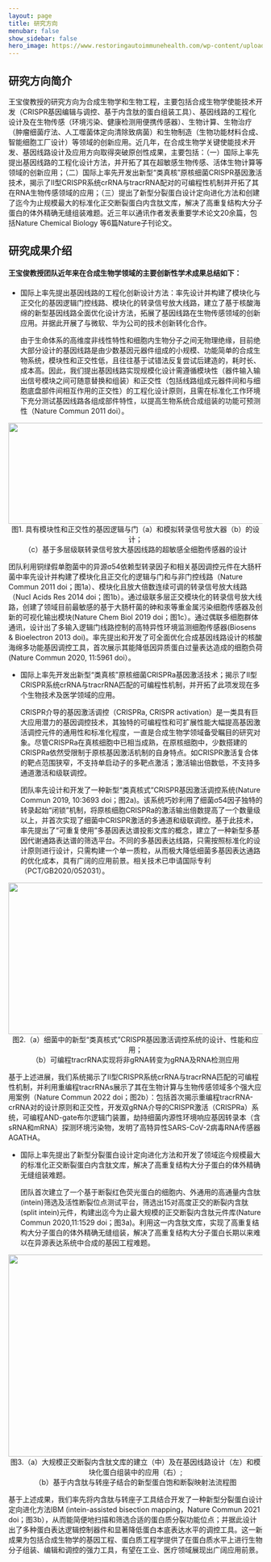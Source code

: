 ```yaml
---
layout: page
title: 研究方向 
menubar: false
show_sidebar: false
hero_image: https://www.restoringautoimmunehealth.com/wp-content/uploads/2019/01/DNA-image-1080x640.jpg
---
```



## 研究方向简介

王宝俊教授的研究方向为合成生物学和生物工程，主要包括合成生物学使能技术开发（CRISPR基因编辑与调控、基于内含肽的蛋白组装工具）、基因线路的工程化设计及在生物传感（环境污染、健康检测用便携传感器）、生物计算、生物治疗（肿瘤细菌疗法、人工噬菌体定向清除致病菌）和生物制造（生物功能材料合成、智能细胞工厂设计）等领域的创新应用。近几年，在合成生物学关键使能技术开发、基因线路设计及应用方向取得突破原创性成果，主要包括：（一）国际上率先提出基因线路的工程化设计方法，并开拓了其在超敏感生物传感、活体生物计算等领域的创新应用；（二）国际上率先开发出新型“类真核”原核细菌CRISPR基因激活技术，揭示了II型CRISPR系统crRNA与tracrRNA配对的可编程性机制并开拓了其在RNA生物传感领域的应用；（三）提出了新型分裂蛋白设计定向进化方法和创建了迄今为止规模最大的标准化正交断裂蛋白内含肽文库，解决了高重复结构大分子蛋白的体外精确无缝组装难题。近三年以通讯作者发表重要学术论文20余篇，包括Nature Chemical Biology 等6篇Nature子刊论文。



## 研究成果介绍

#### 王宝俊教授团队近年来在合成生物学领域的主要创新性学术成果总结如下：

* 国际上率先提出基因线路的工程化创新设计方法：率先设计并构建了模块化与正交化的基因逻辑门控线路、模块化的转录信号放大线路，建立了基于核酸海绵的新型基因线路全面优化设计方法，拓展了基因线路在生物传感领域的创新应用。并据此开展了与微软、华为公司的技术创新转化合作。

    由于生命体系的高维度非线性特性和细胞内生物分子之间无物理绝缘，目前绝大部分设计的基因线路是由少数基因元器件组成的小规模、功能简单的合成生物系统，模块性和正交性低，且往往基于试错法反复尝试后建造的，耗时长、成本高。因此，我们提出基因线路实现规模化设计需遵循模块性（器件输入输出信号模块之间可随意替换和组装）和正交性（包括线路组成元器件间和与细胞底盘部件间相互作用的正交性）的工程化设计原则，且需在标准化工作环境下充分测试基因线路各组成部件特性，以提高生物系统合成组装的功能可预测性（Nature Commun 2011 doi）。

<center><img alt="" src="../../assets/research1.png" style="height:200px; width:550px"></center>

<center>图1. 具有模块性和正交性的基因逻辑与门（a）和模拟转录信号放大器（b）的设计；</center>
<center>（c）基于多层级联转录信号放大基因线路的超敏感全细胞传感器的设计</center>

团队利用铜绿假单胞菌中的异源σ54依赖型转录因子和相关基因调控元件在大肠杆菌中率先设计并构建了模块化且正交化的逻辑与门和与非门控线路（Nature Commun 2011 doi；图1a）、模块化且放大倍数连续可调的转录信号放大线路（Nucl Acids Res 2014 doi；图1b）。通过级联多层正交模块化的转录信号放大线路，创建了领域目前最敏感的基于大肠杆菌的砷和汞等重金属污染细胞传感器及创新的可视化输出模块(Nature Chem Biol 2019 doi；图1c）。通过偶联多细胞群体通讯，设计出了多输入逻辑门线路控制的高特异性环境监测细胞传感器(Biosens & Bioelectron 2013 doi)。率先提出和开发了可全面优化合成基因线路设计的核酸海绵多功能基因调控工具，首次展示其能降低因异质蛋白过量表达造成的细胞负荷(Nature Commun 2020, 11:5961 doi）。



* 国际上率先开发出新型“类真核”原核细菌CRISPRa基因激活技术；揭示了II型CRISPR系统crRNA与tracrRNA匹配的可编程性机制，并开拓了此项发现在多个生物技术及医学领域的应用。

    CRISPR介导的基因激活调控（CRISPRa, CRISPR activation）是一类具有巨大应用潜力的基因调控技术，其独特的可编程性和可扩展性能大幅提高基因激活调控元件的通用性和标准化程度，一直是合成生物学领域备受瞩目的研究对象。尽管CRISPRa在真核细胞中已相当成熟，在原核细胞中，少数搭建的CRISPRa依然受限制于原核基因激活机制的自身特点。如CRISPR激活复合体的靶点范围狭窄，不支持单启动子的多靶点激活；激活输出倍数低，不支持多通道激活和级联调控。

    团队率先设计和开发了一种新型“类真核式”CRISPR基因激活调控系统(Nature Commun 2019, 10:3693 doi；图2a)。该系统巧妙利用了细菌σ54因子独特的转录起始“闭锁”机制，将原核细胞CRISPRa的激活输出倍数提高了一个数量级以上，并首次实现了细菌中CRISPR激活的多通道和级联调控。基于此技术，率先提出了“可重复使用”多基因表达谱投影文库的概念，建立了一种新型多基因代谢通路表达谱的筛选平台。不同的多基因表达线路，只需按照标准化的设计原则进行设计，只需构建一个单一质粒，从而极大降低细菌多基因表达通路的优化成本，具有广阔的应用前景。相关技术已申请国际专利（PCT/GB2020/052031）。

<center><img alt="" src="../../assets/research2.png" style="height:300px; width:800px"></center>

<center>图2.（a）细菌中的新型“类真核式”CRISPR基因激活调控系统的设计、性能和应用；</center>
<center>（b）可编程tracrRNA实现将非gRNA转变为gRNA及RNA检测应用</center>

基于上述进展，我们系统揭示了II型CRISPR系统crRNA与tracrRNA匹配的可编程性机制，并利用重编程tracrRNAs展示了其在生物计算与生物传感领域多个强大应用案例（Nature Commun 2022 doi；图2b）：包括首次揭示重编程tracrRNA-crRNA对的设计原则和正交性，开发双gRNA介导的CRISPR激活（CRISPRa）系统，可编程AND-gate布尔逻辑门装置，劫持细菌内源性环境响应基因转录本（含sRNA和mRNA）探测环境污染物，发明了高特异性SARS-CoV-2病毒RNA传感器AGATHA。



* 国际上率先提出了新型分裂蛋白设计定向进化方法和开发了领域迄今规模最大的标准化正交断裂蛋白内含肽文库，解决了高重复结构大分子蛋白的体外精确无缝组装难题。

    团队首次建立了一个基于断裂红色荧光蛋白的细胞内、外通用的高通量内含肽(intein)筛选及活性断裂位点测试平台，筛选出15对高度正交的断裂内含肽(split intein)元件，构建出迄今为止最大规模的正交断裂内含肽元件库(Nature Commun 2020,11:1529 doi；图3a)。利用这一内含肽文库，实现了高重复结构大分子蛋白的体外精确无缝组装，解决了高重复结构大分子蛋白长期以来难以在异源表达系统中合成的基因工程难题。

<center><img alt="" src="../../assets/research3.png" style="height:400px; width:650px"></center>

<center>图3.（a）大规模正交断裂内含肽文库的建立（中）及在基因线路设计（左）和模块化蛋白组装中的应用（右）;</center>
<center>（b）基于内含肽与转座子结合的新型蛋白饱和断裂映射法流程图</center>

基于上述成果，我们率先将内含肽与转座子工具结合开发了一种新型分裂蛋白设计定向进化方法IBM (intein-assisted bisection mapping，Nature Commun 2021 doi；图3b），从而能简便地扫描和筛选合适的蛋白质分裂功能位点；并据此设计出了多种蛋白表达逻辑控制器件和显著降低蛋白本底表达水平的调控工具。这一新成果为包括合成生物学的基因工程、蛋白质工程学提供了在蛋白质水平上进行生物分子组装、编辑和调控的强力工具，有望在工业、医疗领域展现出广阔应用前景。
